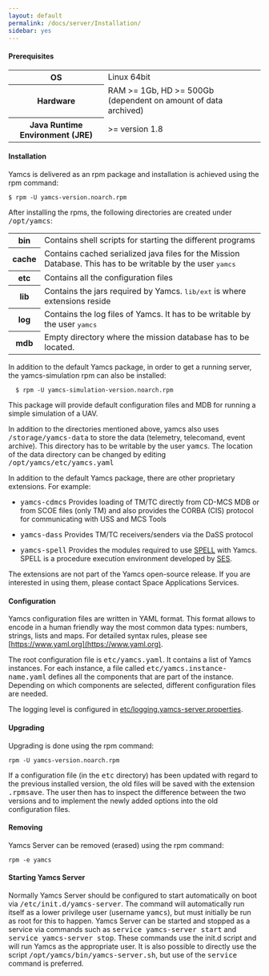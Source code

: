 ```yaml
---
layout: default
permalink: /docs/server/Installation/
sidebar: yes
---
```


#### Prerequisites

<table class="inline">
    <tr>
        <th>OS</th>
        <td>Linux 64bit</td>
    </tr>
    <tr>
        <th>Hardware</th>
        <td>RAM &gt;= 1Gb, HD &gt;= 500Gb (dependent on amount of data archived)</td>
    </tr>
    <tr>
        <th>Java Runtime Environment (JRE)</th>
        <td>&gt;= version 1.8</td>
    </tr>	
</table>

#### Installation

Yamcs is delivered as an rpm package and installation is achieved using the rpm command:

    $ rpm -U yamcs-version.noarch.rpm
    
After installing the rpms, the following directories are created under <tt>/opt/yamcs</tt>:
        
<table class="inline">
    <tr>
        <th class="code">bin</th>
        <td>Contains shell scripts for starting the different programs</td>
    </tr>
    <tr>
        <th class="code">cache</th>
        <td>Contains cached serialized java files for the Mission Database. This has to be writable by the user <tt>yamcs</tt></td>
    </tr>
    <tr>
        <th class="code">etc</th>
        <td>Contains all the configuration files</td>
    </tr>
    <tr>
        <th class="code">lib</th>
        <td>Contains the jars required by Yamcs. <tt>lib/ext</tt> is where extensions reside</td>
    </tr>
    <tr>
        <th class="code">log</th>
        <td>Contains the log files of Yamcs. It has to be writable by the user <tt>yamcs</tt></td>
    </tr>
    <tr>
        <th class="code">mdb</th>
        <td>Empty directory where the mission database has to be located.</td>
    </tr>
</table>

    
In addition to the default Yamcs package, in order to get a running server, the yamcs-simulation rpm can also be installed:

      $ rpm -U yamcs-simulation-version.noarch.rpm
      
This package will provide default configuration files and MDB for running a simple simulation of a UAV.

In addition to the directories mentioned above, yamcs also uses <tt>/storage/yamcs-data</tt> to store the data (telemetry, telecomand, event archive). This directory has to be writable by the user <tt>yamcs</tt>. The location of the data directory can be changed by editing <tt>/opt/yamcs/etc/yamcs.yaml</tt>

In addition to the default Yamcs package, there are other proprietary extensions. For example:

* <tt>yamcs-cdmcs</tt>
    Provides loading of TM/TC directly from CD-MCS MDB or from SCOE files (only TM) and also provides the CORBA (CIS) protocol for communicating with USS and MCS Tools

* <tt>yamcs-dass</tt>
    Provides TM/TC receivers/senders via the DaSS protocol
    
* <tt>yamcs-spell</tt>
    Provides the modules required to use [SPELL](https://sourceforge.net/projects/spell-sat/) with Yamcs. SPELL is a procedure execution environment developed by [SES](www.ses.com). 
    
        
<div class="hint">
    The extensions are not part of the Yamcs open-source release. If you are interested in using them, please contact Space Applications Services.
</div>

#### Configuration
Yamcs configuration files are written in YAML format. This format allows to encode in a human friendly way the most common data types: numbers, strings, lists and maps. For detailed syntax rules, please see [https://www.yaml.org](https://www.yaml.org).

The root configuration file is <tt>etc/yamcs.yaml</tt>. It contains a list of Yamcs instances. For each instance, a file called <tt>etc/yamcs.instance-name.yaml</tt> defines all the components that are part of the instance. Depending on which components are selected, different configuration files are needed.

The logging level is configured in [etc/logging.yamcs-server.properties](/docs/server/logging.yamcs-server.properties).

#### Upgrading
Upgrading is done using the rpm command:

    rpm -U yamcs-version.noarch.rpm

If a configuration file (in the <tt>etc</tt> directory) has been updated with regard to the previous installed version, the old files will be saved with the extension <tt>.rpmsave</tt>. The user then has to inspect the difference between the two versions and to implement the newly added options into the old configuration files.


#### Removing
Yamcs Server can be removed (erased) using the rpm command:

    rpm -e yamcs

#### Starting Yamcs Server
Normally Yamcs Server should be configured to start automatically on boot via <tt>/etc/init.d/yamcs-server</tt>. The command will automatically run itself as a lower privilege user (username <tt>yamcs</tt>), but must initially be run as root for this to happen. Yamcs Server can be started and stopped as a service via commands such as <tt>service yamcs-server start</tt> and <tt>service yamcs-server stop</tt>. These commands use the init.d script and will run Yamcs as the appropriate user. It is also possible to directly use the script <tt>/opt/yamcs/bin/yamcs-server.sh</tt>, but use of the <tt>service</tt> command is preferred.
